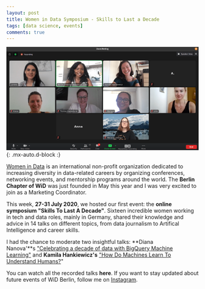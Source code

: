 ```yaml
---
layout: post
title: Women in Data Symposium - Skills to Last a Decade
tags: [data science, events]
comments: true
---
```


![cover](../assets/img/womenindata.png){: .mx-auto.d-block :}

[Women in Data](https://www.womenindata.org/) is an international non-profit organization dedicated to increasing diversity in data-related careers by organizing conferences, networking events, and mentorship programs around the world. The **Berlin Chapter of WiD** was just founded in May this year and I was very excited to join as a Marketing Coordinator.

This week, **27-31 July 2020**, we hosted our first event: the **online symposium "Skills To Last A Decade"**. Sixteen incredible women working in tech and data roles, mainly in Germany, shared their knowledge and advice in 14 talks on different topics, from data journalism to Artifical Intelligence and career skills.

I had the chance to moderate two insightful talks: **Diana Nanova'**s ["Celebrating a decade of data with BigQuery Machine Learning"](http://youtube.com/) and **Kamila Hankiewicz's** ["How Do Machines Learn To Understand Humans?](http://youtube.com/)"

You can watch all the recorded talks **here**. If you want to stay updated about future events of WiD Berlin, follow me on [Instagram](https://www.instagram.com/datalingo/).